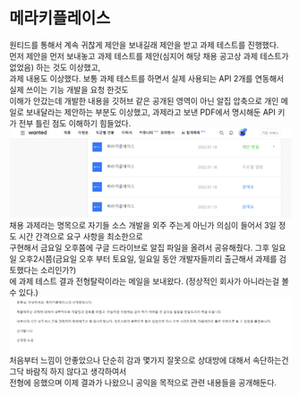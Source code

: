 # 메라키플레이스

원티드를 통해서 계속 귀찮게 제안을 보내길래 제안을 받고 과제 테스트를 진행했다.  
먼저 제안을 먼저 보내놓고 과제 테스트를 제안(심지어 해당 채용 공고상 과제 테스트가 없었음) 하는 것도 이상했고,  
과제 내용도 이상했다. 보통 과제 테스트를 하면서 실제 사용되는 API 2개를 연동해서 실제 쓰이는 기능 개발을 요청 한것도  
이해가 안갔는데 개발한 내용을 깃허브 같은 공개된 영역이 아닌 알집 압축으로 개인 메일로 보내달라는 제안하는 부분도 이상했고,
과제라고 보낸 PDF에서 명시해둔 API 키가 전부 틀린 점도 이해하기 힘들었다.  
![원티드 제안내역](./제안.png)  
채용 과제라는 명목으로 자기들 소스 개발을 외주 주는게 아닌가 의심이 들어서 3일 정도 시간 간격으로 요구 사항을 최소한으로  
구현해서 금요일 오후쯤에 구글 드라이브로 알집 파일을 올려서 공유해줬다. 
그후 일요일 오후2시쯤(금요일 오후 부터 토요일, 일요일 동안 개발자들끼리 출근해서 과제를 검토했다는 소리인가?)  
에 과제 테스트 결과 전형탈락이라는 메일을 보내왔다. (정상적인 회사가 아니라는걸 볼 수 있다.)  
![과제이후](./진행후.png)  
처음부터 느낌이 안좋았으나 단순히 감과 몇가지 잘못으로 상대방에 대해서 속단하는건 그닥 바람직 하지 않다고 생각하여서  
전형에 응했으며 이제 결과가 나왔으니 공익을 목적으로 관련 내용들을 공개해둔다.
